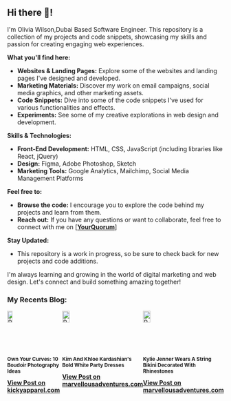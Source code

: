 <div class="markdown markdown-main-panel" dir="ltr">
<h2 class="" data-sourcepos="1:1-1:13">Hi there 👋!</h2>
<p data-sourcepos="3:1-3:144">I'm Olivia Wilson,Dubai Based Software Engineer. This repository is a collection of my projects and code snippets, showcasing my skills and passion for creating engaging web experiences.</p>
<p data-sourcepos="5:1-5:26"><strong>What you'll find here:</strong></p>
<ul data-sourcepos="7:1-7:77">
<li data-sourcepos="7:1-7:77"><strong>Websites &amp; Landing Pages:</strong> Explore some of the websites and landing pages I've designed and developed.</li>
<li data-sourcepos="8:1-8:115"><strong>Marketing Materials:</strong> Discover my work on email campaigns, social media graphics, and other marketing assets.</li>
<li data-sourcepos="9:1-9:1"><strong>Code Snippets:</strong> Dive into some of the code snippets I've used for various functionalities and effects.</li>
<li data-sourcepos="10:1-10:31"><strong>Experiments:</strong> See some of my creative explorations in web design and development.</li>
</ul>
<p data-sourcepos="12:1-12:30"><strong>Skills &amp; Technologies:</strong></p>
<ul data-sourcepos="14:1-17:0">
<li data-sourcepos="14:1-14:91"><strong>Front-End Development:</strong> HTML, CSS, JavaScript (including libraries like React, jQuery)</li>
<li data-sourcepos="15:1-15:44"><strong>Design:</strong> Figma, Adobe Photoshop, Sketch</li>
<li data-sourcepos="16:1-17:0"><strong>Marketing Tools:</strong> Google Analytics, Mailchimp, Social Media Management Platforms</li>
</ul>
<p data-sourcepos="18:1-18:17"><strong>Feel free to:</strong></p>
<ul data-sourcepos="20:1-21:18">
<li data-sourcepos="20:1-20:100"><strong>Browse the code:</strong> I encourage you to explore the code behind my projects and learn from them.</li>
<li data-sourcepos="21:1-21:18"><strong>Reach out:</strong> If you have any questions or want to collaborate, feel free to connect with me on&nbsp;[<strong><a href="https://www.yourquorum.com/user/gianna-eleanor?utm_source=github_sh&amp;utm_medium=medium_sh&amp;utm_campaign=medium_sh">YourQuorum</a></strong>]</li>
</ul>
<p data-sourcepos="23:1-23:17"><strong>Stay Updated:</strong></p>
<ul data-sourcepos="25:1-27:0">
<li data-sourcepos="25:1-25:102">This repository is a work in progress, so be sure to check back for new projects and code additions.</li>

</ul>
<p data-sourcepos="28:1-28:134">I'm always learning and growing in the world of digital marketing and web design. Let's connect and build something amazing together!</p>
</div>
<h3><strong>My Recents Blog:</strong></h3>
<div style="display: inline-flex;">
<div class="post-container">
  <img src="https://i.postimg.cc/3xrmbmfL/B11-1024x683.jpg" alt="Post Image" class="post-image" style="width:30%;">
  <h3 class="post-title" style="font-size: smaller;">Own Your Curves: 10 Boudoir Photography Ideas</h3>
  <a href="https://www.kickyapparel.com/lifestyle/own-your-curves-10-boudoir-photography-ideas-and-poses-for-plus-size-women?utm_source=github_sh&utm_medium=banner_sh&utm_campaign=summer-boost" class="github-link"><strong>View Post on kickyapparel.com</strong></a>
  <div>&nbsp;</div>
</div>
<div class="post-container">
  <img src="https://www.marvellousadventures.com/featured/2024/07/kim-and-khloe-kardashian-s-bold-white-party-dresses.webp" alt="Post Image" class="post-image" style="width:30%;">
  <h3 class="post-title" style="font-size: smaller;">Kim And Khloe Kardashian's Bold White Party Dresses</h3>
  <a href="https://www.marvellousadventures.com/celebrities/kim-and-khloe-kardashian-s-bold-white-party-dresses?utm_source=github_sh&utm_medium=banner&utm_campaign=summer-boost" class="github-link"><strong>View Post on marvellousadventures.com</strong></a>
  <div>&nbsp;</div>
</div>
<div class="post-container">
  <img src="https://www.marvellousadventures.com/featured/2024/04/kylie-jenner-swimsuit-poses-nm.webp" alt="Post Image" class="post-image" style="width:30%;">
  <h3 class="post-title" style="font-size: smaller;">Kylie Jenner Wears A String Bikini Decorated With Rhinestones</h3>
  <a href="https://www.kickyapparel.com/lifestyle/own-your-curves-10-boudoir-photography-ideas-and-poses-for-plus-size-women?utm_source=github_sh&utm_medium=banner_sh&utm_campaign=summer-boost" class="github-link"><strong>View Post on marvellousadventures.com</strong></a>
  <div>&nbsp;</div>
</div>
</div>
<br><br>

</ul>

